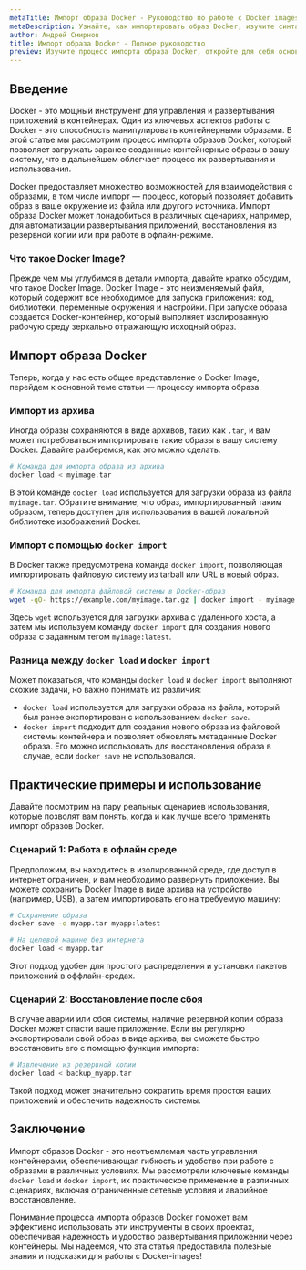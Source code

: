 ```yaml
---
metaTitle: Импорт образа Docker - Руководство по работе с Docker images
metaDescription: Узнайте, как импортировать образ Docker, изучите синтаксис и особенности этого процесса, чтобы эффективно управлять контейнерами
author: Андрей Смирнов
title: Импорт образа Docker - Полное руководство
preview: Изучите процесс импорта образа Docker, откройте для себя основные команды и сценарии, с которыми сталкиваются разработчики. Пошаговые пояснения и примеры помогут вам освоить импорт образов.
---
```


## Введение

Docker - это мощный инструмент для управления и развертывания приложений в контейнерах. Один из ключевых аспектов работы с Docker - это способность манипулировать контейнерными образами. В этой статье мы рассмотрим процесс импорта образов Docker, который позволяет загружать заранее созданные контейнерные образы в вашу систему, что в дальнейшем облегчает процесс их развертывания и использования.

Docker предоставляет множество возможностей для взаимодействия с образами, в том числе импорт — процесс, который позволяет добавить образ в ваше окружение из файла или другого источника. Импорт образа Docker может понадобиться в различных сценариях, например, для автоматизации развертывания приложений, восстановления из резервной копии или при работе в офлайн-режиме.

### Что такое Docker Image?

Прежде чем мы углубимся в детали импорта, давайте кратко обсудим, что такое Docker Image. Docker Image - это неизменяемый файл, который содержит все необходимое для запуска приложения: код, библиотеки, переменные окружения и настройки. При запуске образа создается Docker-контейнер, который выполняет изолированную рабочую среду зеркально отражающую исходный образ.

## Импорт образа Docker

Теперь, когда у нас есть общее представление о Docker Image, перейдем к основной теме статьи — процессу импорта образа.

### Импорт из архива

Иногда образы сохраняются в виде архивов, таких как `.tar`, и вам может потребоваться импортировать такие образы в вашу систему Docker. Давайте разберемся, как это можно сделать.

```bash
# Команда для импорта образа из архива
docker load < myimage.tar
```

В этой команде `docker load` используется для загрузки образа из файла `myimage.tar`. Обратите внимание, что образ, импортированный таким образом, теперь доступен для использования в вашей локальной библиотеке изображений Docker.

### Импорт с помощью `docker import`

В Docker также предусмотрена команда `docker import`, позволяющая импортировать файловую систему из tarball или URL в новый образ.

```bash
# Команда для импорта файловой системы в Docker-образ
wget -qO- https://example.com/myimage.tar.gz | docker import - myimage:latest
```

Здесь `wget` используется для загрузки архива с удаленного хоста, а затем мы используем команду `docker import` для создания нового образа с заданным тегом `myimage:latest`.

### Разница между `docker load` и `docker import`

Может показаться, что команды `docker load` и `docker import` выполняют схожие задачи, но важно понимать их различия:

- `docker load` используется для загрузки образа из файла, который был ранее экспортирован с использованием `docker save`.
- `docker import` подходит для создания нового образа из файловой системы контейнера и позволяет обновлять метаданные Docker образа. Его можно использовать для восстановления образа в случае, если `docker save` не использовался.

## Практические примеры и использование

Давайте посмотрим на пару реальных сценариев использования, которые позволят вам понять, когда и как лучше всего применять импорт образов Docker.

### Сценарий 1: Работа в офлайн среде

Предположим, вы находитесь в изолированной среде, где доступ в интернет ограничен, и вам необходимо развернуть приложение. Вы можете сохранить Docker Image в виде архива на устройство (например, USB), а затем импортировать его на требуемую машину:

```bash
# Сохранение образа
docker save -o myapp.tar myapp:latest

# На целевой машине без интернета
docker load < myapp.tar
```

Этот подход удобен для простого распределения и установки пакетов приложений в оффлайн-средах.

### Сценарий 2: Восстановление после сбоя

В случае аварии или сбоя системы, наличие резервной копии образа Docker может спасти ваше приложение. Если вы регулярно экспортировали свой образ в виде архива, вы сможете быстро восстановить его с помощью функции импорта:

```bash
# Извлечение из резервной копии
docker load < backup_myapp.tar
```

Такой подход может значительно сократить время простоя ваших приложений и обеспечить надежность системы.

## Заключение

Импорт образов Docker - это неотъемлемая часть управления контейнерами, обеспечивающая гибкость и удобство при работе с образами в различных условиях. Мы рассмотрели ключевые команды `docker load` и `docker import`, их практическое применение в различных сценариях, включая ограниченные сетевые условия и аварийное восстановление.

Понимание процесса импорта образов Docker поможет вам эффективно использовать эти инструменты в своих проектах, обеспечивая надежность и удобство развёртывания приложений через контейнеры. Мы надеемся, что эта статья предоставила полезные знания и подсказки для работы с Docker-images!

